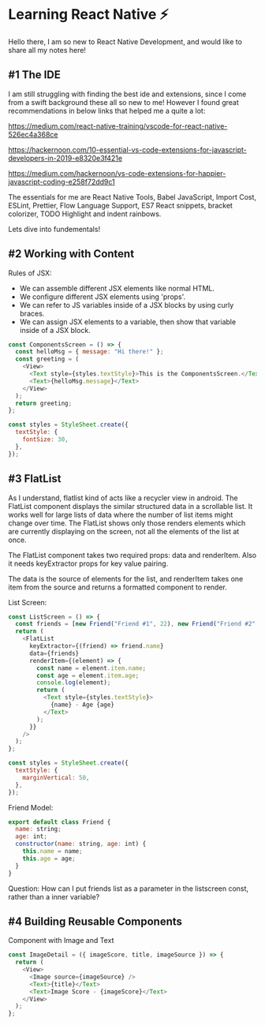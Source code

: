# Learning React Native ⚡️
Hello there, I am so new to React Native Development, and would like to share all my notes here!

## #1 The IDE
I am still struggling with finding the best ide and extensions, since I come from a swift background these all so new to me! However I found great recommendations in below links that helped me a quite a lot:

https://medium.com/react-native-training/vscode-for-react-native-526ec4a368ce

https://hackernoon.com/10-essential-vs-code-extensions-for-javascript-developers-in-2019-e8320e3f421e

https://medium.com/hackernoon/vs-code-extensions-for-happier-javascript-coding-e258f72dd9c1

The essentials for me are React Native Tools, Babel JavaScript, Import Cost, ESLint, Prettier, Flow Language Support, ES7 React snippets, bracket colorizer, TODO Highlight and indent rainbows.

Lets dive into fundementals!

## #2 Working with Content

Rules of JSX: 
- We can assemble different JSX elements like normal HTML.
- We configure different JSX elements using 'props'.
- We can refer to JS variables inside of a JSX blocks by using curly braces.
- We can assign JSX elements to a variable, then show that variable inside of a JSX block.

```javascript
const ComponentsScreen = () => {
  const helloMsg = { message: "Hi there!" };
  const greeting = (
    <View>
      <Text style={styles.textStyle}>This is the ComponentsScreen.</Text>
      <Text>{helloMsg.message}</Text>
    </View>
  );
  return greeting;
};

const styles = StyleSheet.create({
  textStyle: {
    fontSize: 30,
  },
});

```

## #3 FlatList

As I understand, flatlist kind of acts like a recycler view in android. The FlatList component displays the similar structured data in a scrollable list. It works well for large lists of data where the number of list items might change over time. The FlatList shows only those renders elements which are currently displaying on the screen, not all the elements of the list at once.

The FlatList component takes two required props: data and renderItem. Also it needs keyExtractor props for key value pairing.

The data is the source of elements for the list, and renderItem takes one item from the source and returns a formatted component to render.

List Screen: 
```javascript
const ListScreen = () => {
  const friends = [new Friend("Friend #1", 22), new Friend("Friend #2", 23)];
  return (
    <FlatList
      keyExtractor={(friend) => friend.name}
      data={friends}
      renderItem={(element) => {
        const name = element.item.name;
        const age = element.item.age;
        console.log(element);
        return (
          <Text style={styles.textStyle}>
            {name} - Age {age}
          </Text>
        );
      }}
    />
  );
};

const styles = StyleSheet.create({
  textStyle: {
    marginVertical: 50,
  },
});
```
Friend Model: 
```javascript
export default class Friend {
  name: string;
  age: int;
  constructor(name: string, age: int) {
    this.name = name;
    this.age = age;
  }
}
```

Question: How can I put friends list as a parameter in the listscreen const, rather than a inner variable?

## #4 Building Reusable Components
Component with Image and Text 
```javascript
const ImageDetail = ({ imageScore, title, imageSource }) => {
  return (
    <View>
      <Image source={imageSource} />
      <Text>{title}</Text>
      <Text>Image Score - {imageScore}</Text>
    </View>
  );
};
```
